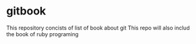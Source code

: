 # gitbook
This repository concists of list of book about git 
This repo will also includ the book of ruby programing 
